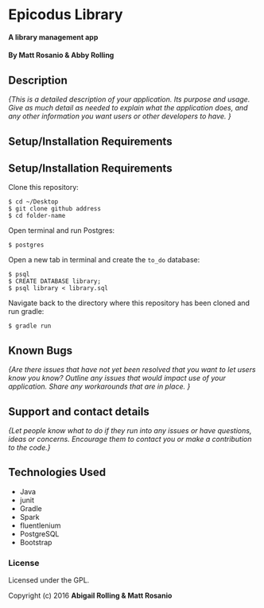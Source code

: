 # Epicodus Library

#### A library management app

#### By Matt Rosanio & Abby Rolling

## Description

_{This is a detailed description of your application. Its purpose and usage.  Give as much detail as needed to explain what the application does, and any other information you want users or other developers to have. }_

## Setup/Installation Requirements

## Setup/Installation Requirements

Clone this repository:
```
$ cd ~/Desktop
$ git clone github address
$ cd folder-name
```

Open terminal and run Postgres:
```
$ postgres
```

Open a new tab in terminal and create the `to_do` database:
```
$ psql
$ CREATE DATABASE library;
$ psql library < library.sql
```

Navigate back to the directory where this repository has been cloned and run gradle:
```
$ gradle run
```

## Known Bugs

_{Are there issues that have not yet been resolved that you want to let users know you know?  Outline any issues that would impact use of your application.  Share any workarounds that are in place. }_

## Support and contact details

_{Let people know what to do if they run into any issues or have questions, ideas or concerns.  Encourage them to contact you or make a contribution to the code.}_

## Technologies Used

* Java
* junit
* Gradle
* Spark
* fluentlenium
* PostgreSQL
* Bootstrap

### License

Licensed under the GPL.

Copyright (c) 2016 **Abigail Rolling & Matt Rosanio**
